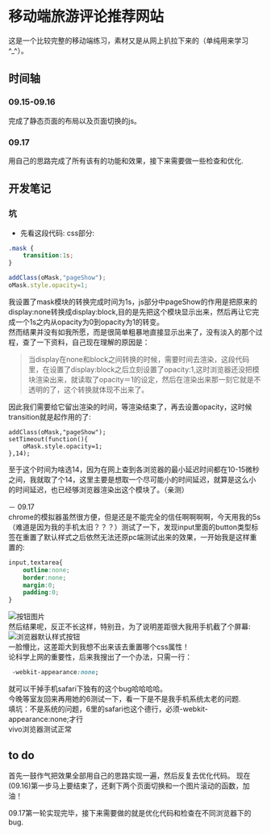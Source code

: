 # 移动端旅游评论推荐网站
这是一个比较完整的移动端练习，素材又是从网上扒拉下来的（单纯用来学习^_^）。  

## 时间轴
### 09.15-09.16
完成了静态页面的布局以及页面切换的js。   
### 09.17
用自己的思路完成了所有该有的功能和效果，接下来需要做一些检查和优化.   


## 开发笔记
### 坑
- 先看这段代码:
css部分:    
```css
.mask {
    transition:1s;
}
```
```js
addClass(oMask,"pageShow");
oMask.style.opacity=1;  
```
我设置了mask模块的转换完成时间为1s，js部分中pageShow的作用是把原来的display:none转换成display:block,目的是先把这个模块显示出来，然后再让它完成一个1s之内从opacity为0到opacity为1的转变。    
然而结果并没有如我所愿，而是很简单粗暴地直接显示出来了，没有淡入的那个过程，查了一下资料，自己现在理解的原因是： 
>当display在none和block之间转换的时候，需要时间去渲染，这段代码里，在设置了display:block之后立刻设置了opacity:1,这时浏览器还没把模块渲染出来，就读取了opacity＝1的设定，然后在渲染出来那一刻它就是不透明的了，这个转换就体现不出来了。    

因此我们需要给它留出渲染的时间，等渲染结束了，再去设置opacity，这时候transition就是起作用的了:    
```
addClass(oMask,"pageShow");
setTimeout(function(){
    oMask.style.opacity=1;  
},14);
````
至于这个时间为啥选14，因为在网上查到各浏览器的最小延迟时间都在10-15微秒之间，我就取了个14，这里主要是想取一个尽可能小的时间延迟，就算是这么小的时间延迟，也已经够浏览器渲染出这个模块了。（亲测）    
    
－ 09.17     
chrome的模拟器虽然很方便，但是还是不能完全的信任啊啊啊啊，今天用我的5s（难道是因为我的手机太旧？？？）测试了一下，发现input里面的button类型标签在重置了默认样式之后依然无法还原pc端测试出来的效果，一开始我是这样重置的:    
```css
input,textarea{
    outline:none;
    border:none;
    margin:0;
    padding:0;
}
```
![按钮图片](http://7xl4oh.com1.z0.glb.clouddn.com/79FC9D6F-7566-48BC-85DB-67DAC8B92EFF.png)    
然后结果呢，反正不长这样，特别丑，为了说明差距很大我用手机截了个屏幕:    
![浏览器默认样式按钮](http://7xl4oh.com1.z0.glb.clouddn.com/22C3E7C5-59A9-42B4-858B-04F790CE5BA8.png)    
一脸懵比，这差距大到我想不出来该去重置哪个css属性！    
论科学上网的重要性，后来我搜出了一个办法，只需一行：
```css
 -webkit-appearance:none; 
 ```
 就可以干掉手机safari下独有的这个bug哈哈哈哈。    
 今晚等室友回来再用她的6测试一下，看一下是不是我手机系统太老的问题.   
 填坑：不是系统的问题，6里的safari也这个德行，必须-webkit-appearance:none;才行   
 vivo浏览器测试正常 

## to do
首先一鼓作气把效果全部用自己的思路实现一遍，然后反复去优化代码。
现在(09.16)第一步马上要结束了，还剩下两个页面切换和一个图片滚动的函数，加油！    
    
09.17第一轮实现完毕，接下来需要做的就是优化代码和检查在不同浏览器下的bug.   


